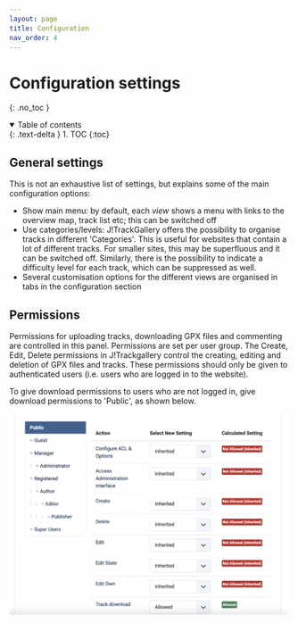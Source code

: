 ```yaml
---
layout: page
title: Configuration
nav_order: 4
---
```


# Configuration settings

{: .no_toc }

<details open markdown="block">
  <summary>
    Table of contents
  </summary>
  {: .text-delta }
1. TOC
{:toc}
</details>

## General settings

This is not an exhaustive list of settings, but explains some of the main configuration options:
- Show main menu: by default, each _view_ shows a menu with links to the overview map, track list etc; this can be switched off
- Use categories/levels: J!TrackGallery offers the possibility to organise tracks in different 'Categories'. This is useful for websites that contain a lot of different tracks. For smaller sites, this may be superfluous and it can be switched off. Similarly, there is the possibility to indicate a difficulty level for each track, which can be suppressed as well.
- Several customisation options for the different views are organised in tabs in the configuration section

## Permissions

Permissions for uploading tracks, downloading GPX files and commenting are controlled in this panel. Permissions are set per user group. The Create, Edit, Delete permissions in J!Trackgallery control the creating, editing and deletion of GPX files and tracks. These permissions should only be given to authenticated users (i.e. users who are logged in to the website).

To give download permissions to users who are not logged in, give download permissions to 'Public', as shown below.

![Screenshot of permissions for Public](images/screen_permissions.png)

